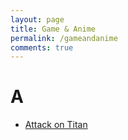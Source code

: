 ```yaml
---
layout: page
title: Game & Anime
permalink: /gameandanime
comments: true
---
```


# A
- [Attack on Titan](https://yourcosplay.github.io/categories#Attack-on-Titan)